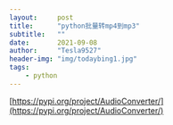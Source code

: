 ```yaml
---
layout:     post
title:      "python批量转mp4到mp3"
subtitle:   ""
date:       2021-09-08
author:     "Tesla9527"
header-img: "img/todaybing1.jpg"
tags:
    - python
---
```



[https://pypi.org/project/AudioConverter/](https://pypi.org/project/AudioConverter/)